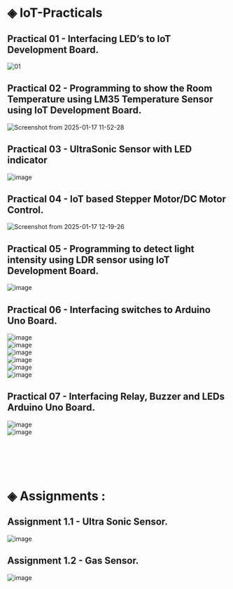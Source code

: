 # ◈ IoT-Practicals

## Practical 01 - Interfacing LED’s to IoT Development Board.
![01](https://github.com/user-attachments/assets/c66bb94d-8104-4c08-a829-7cf162e78273)<br/> 

## Practical 02 - Programming to show the Room Temperature using LM35 Temperature Sensor using IoT Development Board.
![Screenshot from 2025-01-17 11-52-28](https://github.com/user-attachments/assets/615c7b5d-5644-4f75-83c9-d334d3305082)<br/> 

## Practical 03 - UltraSonic Sensor with LED indicator
![image](https://github.com/user-attachments/assets/614b6d6c-bf8a-4034-a217-5e84601c85de)<br/>

## Practical 04 - IoT based Stepper Motor/DC Motor Control.
![Screenshot from 2025-01-17 12-19-26](https://github.com/user-attachments/assets/60652418-47a2-4f45-a0e5-3adbb7bbc364)<br/> 

## Practical 05 - Programming to detect light intensity using LDR sensor using IoT Development Board.
![image](https://github.com/user-attachments/assets/568111ce-2fcd-43dd-8ee5-4504d4d28bc7)<br/> 

## Practical 06 - Interfacing switches to Arduino Uno Board.
![image](https://github.com/user-attachments/assets/80440674-8360-4719-97d6-8a292ebf9604)<br/> ![image](https://github.com/user-attachments/assets/45a72ad7-d24a-4d8b-b9de-fc47def84f51)<br/> ![image](https://github.com/user-attachments/assets/0e492316-dfbe-4b74-bf2b-72b330ec7660)<br/> ![image](https://github.com/user-attachments/assets/53ddd452-8278-471f-926b-f10b2aa60b9a)<br/>
![image](https://github.com/user-attachments/assets/b87a20b8-603a-4dd9-b65d-1488de887bd4)<br/>
![image](https://github.com/user-attachments/assets/64299611-98f2-4f36-a163-d4061e4a08e8)<br/>


## Practical 07 - Interfacing Relay, Buzzer and LEDs Arduino Uno Board.
![image](https://github.com/user-attachments/assets/faf35241-4b36-40b1-b94e-20952da27ee8)<br/>
![image](https://github.com/user-attachments/assets/e2c68bf9-a929-4aab-ae54-3deba9e94621)<br/>








<br/> 
<br/> 
<br/> 
<br/> 

# ◈ Assignments : 
## Assignment 1.1 - Ultra Sonic Sensor.
![image](https://github.com/user-attachments/assets/232547fb-148c-4ef1-aef4-915f96800188)
<br/> 
## Assignment 1.2 - Gas Sensor.
![image](https://github.com/user-attachments/assets/7bb3e6a7-9ab9-4799-b741-0e9940a61ec2)



